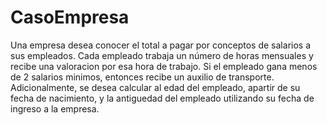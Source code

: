 # CasoEmpresa
Una empresa desea conocer el total a pagar por conceptos de salarios a sus empleados. Cada empleado trabaja un número de horas mensuales y recibe una valoracion por esa hora de trabajo. Si el empleado gana menos de 2 salarios minimos, entonces recibe un auxilio de transporte. Adicionalmente, se desea calcular al edad del empleado, apartir de su fecha de nacimiento, y la antiguedad del empleado utilizando su fecha de ingreso a la empresa.  
